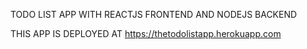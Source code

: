 TODO LIST APP WITH REACTJS FRONTEND AND NODEJS BACKEND

THIS APP IS DEPLOYED AT https://thetodolistapp.herokuapp.com
